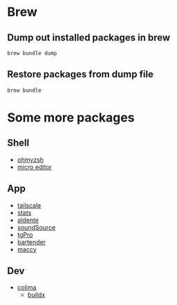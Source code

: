 # Brew
## Dump out installed packages in brew
```brew bundle dump```

## Restore packages from dump file
```brew bundle```

# Some more packages
## Shell
- [ohmyzsh](https://github.com/ohmyzsh/ohmyzsh)
- [micro editor](https://github.com/zyedidia/micro)

## App
- [tailscale](https://tailscale.com/)
- [stats](https://github.com/exelban/stats)
- [aldente](https://github.com/AppHouseKitchen/AlDente-Charge-Limiter)
- [soundSource](https://rogueamoeba.com/soundsource/)
- [tgPro](https://www.tunabellysoftware.com/tgpro/)
- [bartender](https://www.macbartender.com/)
- [maccy](https://github.com/p0deje/Maccy)

## Dev
- [colima](https://github.com/abiosoft/colima)
  - [buildx](https://aosolorzano.medium.com/installing-colima-as-a-docker-engine-provider-with-buildx-and-compose-plugins-installed-1ce8b3bae158)
